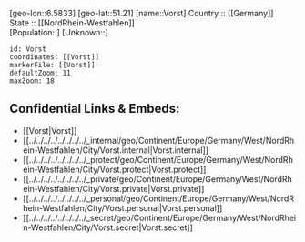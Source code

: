 ﻿---
location: [51.21,6.5833] 
mapzoom: [7,12] 
mapmarker: city 
type: City
tags:
- geo/City


SpocWebEntityId: 35356
isDeleted: false
confidential: public

---
[geo-lon::6.5833] 
[geo-lat::51.21] 
[name::Vorst] 
Country :: [[Germany]]  
State :: [[NordRhein-Westfahlen]]  
[Population::] 
[Unknown::] 


```leaflet
id: Vorst
coordinates: [[Vorst]] 
markerFile: [[Vorst]] 
defaultZoom: 11 
maxZoom: 18
```


## Confidential Links & Embeds: 
- [[Vorst|Vorst]]  
- [[../../../../../../../../_internal/geo/Continent/Europe/Germany/West/NordRhein-Westfahlen/City/Vorst.internal|Vorst.internal]] 
- [[../../../../../../../../_protect/geo/Continent/Europe/Germany/West/NordRhein-Westfahlen/City/Vorst.protect|Vorst.protect]] 
- [[../../../../../../../../_private/geo/Continent/Europe/Germany/West/NordRhein-Westfahlen/City/Vorst.private|Vorst.private]] 
- [[../../../../../../../../_personal/geo/Continent/Europe/Germany/West/NordRhein-Westfahlen/City/Vorst.personal|Vorst.personal]] 
- [[../../../../../../../../_secret/geo/Continent/Europe/Germany/West/NordRhein-Westfahlen/City/Vorst.secret|Vorst.secret]] 
